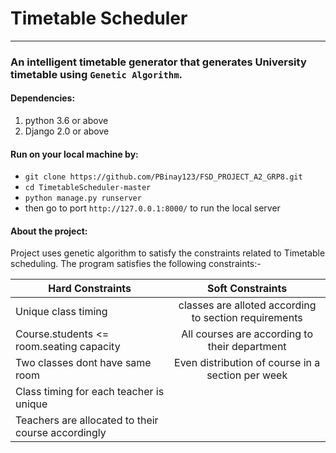 # Timetable Scheduler
----------------------------------------------------------------------------------------------------------------------------
### An intelligent timetable generator that generates University timetable using `Genetic Algorithm`.

#### Dependencies:
 1. python 3.6 or above
 2. Django 2.0 or above

#### Run on your local machine by:
* `git clone https://github.com/PBinay123/FSD_PROJECT_A2_GRP8.git`
* `cd TimetableScheduler-master`
* `python manage.py runserver`
* then go to port `http://127.0.0.1:8000/` to run the local server

#### About the project:
Project uses genetic algorithm to satisfy the constraints related to Timetable scheduling. The program satisfies the following constraints:-

| Hard Constraints                                  | Soft Constraints                                     |
| --------------------------------------------------|:----------------------------------------------------:|
| Unique class timing                               | classes are alloted according to section requirements|
| Course.students <= room.seating capacity          | All courses are according to their department        |
| Two classes dont have same room                   | Even distribution of course in a section per week    |
| Class timing for each teacher is unique           |
| Teachers are allocated to their course accordingly|



